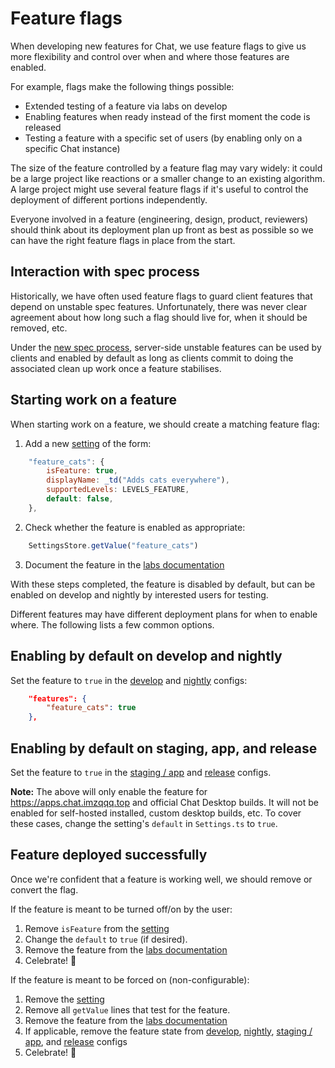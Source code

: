 # Feature flags

When developing new features for Chat, we use feature flags to give us more
flexibility and control over when and where those features are enabled.

For example, flags make the following things possible:

* Extended testing of a feature via labs on develop
* Enabling features when ready instead of the first moment the code is released
* Testing a feature with a specific set of users (by enabling only on a specific
  Chat instance)

The size of the feature controlled by a feature flag may vary widely: it could
be a large project like reactions or a smaller change to an existing algorithm.
A large project might use several feature flags if it's useful to control the
deployment of different portions independently.

Everyone involved in a feature (engineering, design, product, reviewers) should
think about its deployment plan up front as best as possible so we can have the
right feature flags in place from the start.

## Interaction with spec process

Historically, we have often used feature flags to guard client features that
depend on unstable spec features. Unfortunately, there was never clear agreement
about how long such a flag should live for, when it should be removed, etc.

Under the [new spec
process](https://github.com/matrix-org/matrix-doc/pull/2324), server-side
unstable features can be used by clients and enabled by default as long as
clients commit to doing the associated clean up work once a feature stabilises.

## Starting work on a feature

When starting work on a feature, we should create a matching feature flag:

1. Add a new
   [setting](../../matrix-react-sdk/src/settings/Settings.ts)
   of the form:

```js
    "feature_cats": {
        isFeature: true,
        displayName: _td("Adds cats everywhere"),
        supportedLevels: LEVELS_FEATURE,
        default: false,
    },
```

2. Check whether the feature is enabled as appropriate:

```js
    SettingsStore.getValue("feature_cats")
```

3. Document the feature in the [labs documentation](../../element-web/docs/labs.md)

With these steps completed, the feature is disabled by default, but can be
enabled on develop and nightly by interested users for testing.

Different features may have different deployment plans for when to enable where.
The following lists a few common options.

## Enabling by default on develop and nightly

Set the feature to `true` in the
[develop](../../element-web/element.io/develop/config.json)
and
[nightly](../../element-desktop/element.io/nightly/config.json)
configs:

```json
    "features": {
        "feature_cats": true
    },
```

## Enabling by default on staging, app, and release

Set the feature to `true` in the
[staging / app](../../element-web/element.io/app/config.json)
and
[release](../../element-desktop/element.io/release/config.json)
configs.

**Note:** The above will only enable the feature for <https://apps.chat.imzqqq.top> and official Chat
Desktop builds. It will not be enabled for self-hosted installed, custom desktop builds, etc. To
cover these cases, change the setting's `default` in `Settings.ts` to `true`.

## Feature deployed successfully

Once we're confident that a feature is working well, we should remove or convert the flag.

If the feature is meant to be turned off/on by the user:

1. Remove `isFeature` from the [setting](../../matrix-react-sdk/src/settings/Settings.ts)
2. Change the `default` to `true` (if desired).
3. Remove the feature from the [labs documentation](../../element-web/docs/labs.md)
4. Celebrate! 🥳

If the feature is meant to be forced on (non-configurable):

1. Remove the [setting](../../matrix-react-sdk/src/settings/Settings.ts)
2. Remove all `getValue` lines that test for the feature.
3. Remove the feature from the [labs documentation](../../element-web/docs/labs.md)
4. If applicable, remove the feature state from
   [develop](../../element-web/element.io/develop/config.json),
   [nightly](../../element-desktop/element.io/nightly/config.json),
   [staging / app](../../element-web/element.io/app/config.json),
   and
   [release](../../element-desktop/element.io/release/config.json)
   configs
5. Celebrate! 🥳
